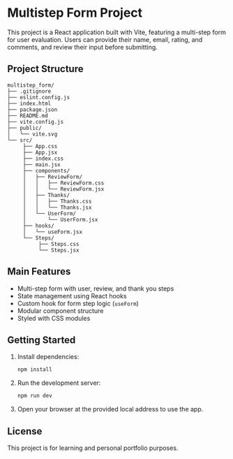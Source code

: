 # Multistep Form Project

This project is a React application built with Vite, featuring a multi-step form for user evaluation. Users can provide their name, email, rating, and comments, and review their input before submitting.

## Project Structure

```
multistep_form/
├── .gitignore
├── eslint.config.js
├── index.html
├── package.json
├── README.md
├── vite.config.js
├── public/
│   └── vite.svg
└── src/
	 ├── App.css
	 ├── App.jsx
	 ├── index.css
	 ├── main.jsx
	 ├── components/
	 │   ├── ReviewForm/
	 │   │   ├── ReviewForm.css
	 │   │   └── ReviewForm.jsx
	 │   ├── Thanks/
	 │   │   ├── Thanks.css
	 │   │   └── Thanks.jsx
	 │   └── UserForm/
	 │       └── UserForm.jsx
	 ├── hooks/
	 │   └── useForm.jsx
	 └── Steps/
		  ├── Steps.css
		  └── Steps.jsx
```

## Main Features

- Multi-step form with user, review, and thank you steps
- State management using React hooks
- Custom hook for form step logic (`useForm`)
- Modular component structure
- Styled with CSS modules

## Getting Started

1. Install dependencies:
	```sh
	npm install
	```
2. Run the development server:
	```sh
	npm run dev
	```
3. Open your browser at the provided local address to use the app.

## License

This project is for learning and personal portfolio purposes.
